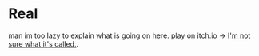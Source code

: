 # Real

man im too lazy to explain what is going on here.
play on itch.io → [I'm not sure what it's called.](https://jelly1314.itch.io/test).
